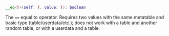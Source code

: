 
```Lua
__eq<T>(self: T, value: T): boolean
```
The `==` equal to operator. Requires two values with the same metatable and basic type (table/userdata/etc.); does not work with a table and another random table, or with a userdata and a table.